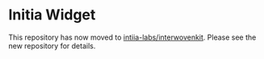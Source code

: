 # Initia Widget

This repository has now moved to [intiia-labs/interwovenkit](https://github.com/initia-labs/interwovenkit). Please see the new repository for details.
